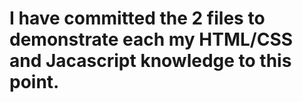 I have committed the 2 files to demonstrate each my HTML/CSS and Jacascript knowledge to this point.
========
